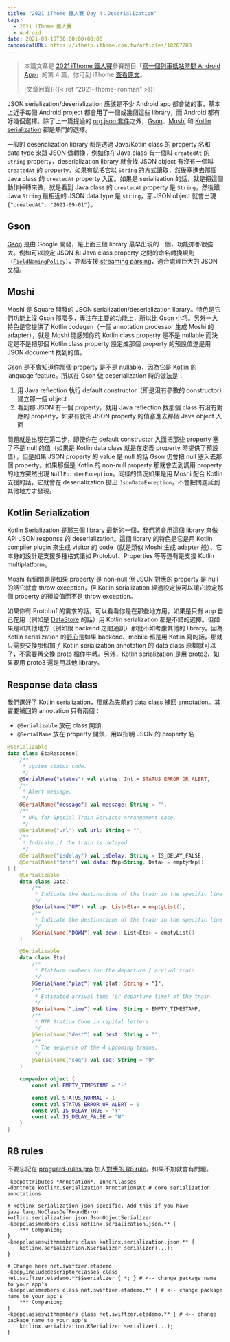 ```yaml
---
title: "2021 iThome 鐵人賽 Day 4：Deserialization"
tags:
  - 2021 iThome 鐵人賽
  - Android
date: 2021-09-19T00:00:00+08:00
canonicalURL: https://ithelp.ithome.com.tw/articles/10267288
---
```


> 本篇文章是 [2021 iThome 鐵人賽](https://ithelp.ithome.com.tw/2021ironman)參賽題目「[寫一個列車抵站時間 Android App](https://ithelp.ithome.com.tw/users/20139666/ironman/4661)」的第 4 篇，你可到 iThome [查看原文](https://ithelp.ithome.com.tw/articles/10267288)。
>
> [文章目錄]({{< ref "2021-ithome-ironman" >}})

JSON serialization/deserialization 應該是不少 Android app 都會做的事，基本上近乎每個 Android project 都會用了一個或幾個這些 library，而 Android 都有好幾個選擇。除了上一篇提過的 [org.json 套件](https://developer.android.com/reference/org/json/package-summary)之外，[Gson](https://github.com/google/gson)、[Moshi](https://github.com/square/moshi) 和 [Kotlin serialization](https://github.com/Kotlin/kotlinx.serialization) 都是熱門的選擇。

一般的 deserialization library 都是透過 Java/Kotlin class 的 property 名和 data type 來跟 JSON 做轉換，例如你在 Java class 有一個叫 `createdAt` 的 `String` property，deserialization library 就會找 JSON object 有沒有一個叫 `createdAt` 的 property。如果有就把它以 `String` 的方式讀取，然後塞進去那個 Java class 的 `createdAt` property 入面。如果是 serialization 的話，就是把這個動作掉轉來做，就是看到 Java class 的 `createdAt` property 是 `String`，然後跟 Java  `String` 最相近的 JSON data type 是 `string`，那 JSON object 就會出現 `{"createdAt": "2021-09-01"}`。

## Gson

[Gson](https://github.com/google/gson) 是由 Google 開發，是上面三個 library 最早出現的一個，功能亦都很強大。例如可以設定 JSON 和 Java class property 之間的命名轉換規則（[`FieldNamingPolicy`](https://www.javadoc.io/doc/com.google.code.gson/gson/2.8.5/com/google/gson/FieldNamingPolicy.html)），亦都支援 [streaming parsing](https://sites.google.com/site/gson/streaming)，適合處理巨大的 JSON 文檔。

## Moshi

Moshi 是 Square 開發的 JSON serialization/deserialization library。特色是它們功能上沒 Gson 那麼多，專注在主要的功能上，所以比 Gson 小巧。另外一大特色是它提供了 Kotlin codegen（一個 annotation processor 生成 Moshi 的 adapter），就是 Moshi 能感知你的 Kotlin class property 是不是 nullable 而決定是不是把那個 Kotlin class property 設定成那個 property 的預設值還是用 JSON document 找到的值。

Gson 是不會知道你那個 property 是不是 nullable，因為它是 Kotlin 的 language feature。所以在 Gson 做 deserialization 時的做法是：

1. 用 Java reflection 執行 default constructor（即是沒有參數的 constructor）建立那一個 object
2. 看到那 JSON 有一個 property，就用 Java reflection 找那個 class 有沒有對應的 property，如果有就把 JSON property 的值塞進去那個 Java object 入面

問題就是出現在第二步，即使你在 default constructor 入面把那些 property 塞了不是 null 的值（如果是 Kotlin data class 就是在定義 property 時提供了預設值），但是如果 JSON property 的 value 是 null 的話 Gson 仍會把 null 塞入去那個 property。如果那個是 Kotlin 的 non-null property 那就會去到調用 property 的地方突然出現 `NullPointerException`。同樣的情況如果是用 Moshi 配合 Kotlin 支援的話，它就會在 deserialization 拋出 `JsonDataException`，不會把問題延到其他地方才發現。

## Kotlin Serialization

Kotlin Serialization 是那三個 library 最新的一個，我們將會用這個 library 來做 API JSON response 的 deserialization。這個 library 的特色是它是用 Kotlin compiler plugin 來生成 visitor 的 code（就是類似 Moshi 生成 adapter 般）、它本身的設計是支援多種格式諸如 Protobuf、Properties 等等還有是支援 Kotlin multiplatform。

Moshi 有個問題是如果 property 是 non-null 但 JSON 對應的 property 是 null 的話它就會 throw exception，但 Kotlin serialization 經過設定後可以讓它設定那個 property 的預設值而不是 throw exception。

如果你有 Protobuf 的需求的話，可以看看你是在那些地方用。如果是只有 app 自己在用（例如是 [DataStore](https://developer.android.com/topic/libraries/architecture/datastore) 的話）用 Kotlin serialization 都是不錯的選擇。但如果是和其他地方（例如跟 backend 之間通訊）那就不如考慮其他的 library。因為 Kotlin serialization 的[野心](https://github.com/Kotlin/kotlinx.serialization/issues/477#issuecomment-498019273)是如果 backend、mobile 都是用 Kotlin 寫的話，那就只需要交換那個加了 Kotlin serialization annotation 的 data class 原檔就可以了，不需要再交換 proto 檔作中轉。另外，Kotlin serialization 是用 proto2，如果要用 proto3 還是用其他 library。

## Response data class

我們選好了 Kotlin serialization，那就為先前的 data class 補回 annotation。其實要補回的 annotation 只有兩個：

- `@Serializable` 放在 class 開頭
- `@SerialName` 放在 property 開頭，用以指明 JSON 的 property 名

```kotlin
@Serializable
data class EtaResponse(
    /**
     * system status code.
     */
    @SerialName("status") val status: Int = STATUS_ERROR_OR_ALERT,
    /**
     * Alert message.
     */
    @SerialName("message") val message: String = "",
    /**
     * URL for Special Train Services Arrangement case.
     */
    @SerialName("url") val url: String = "",
    /**
     * Indicate if the train is delayed.
     */
    @SerialName("isdelay") val isDelay: String = IS_DELAY_FALSE,
    @SerialName("data") val data: Map<String, Data> = emptyMap()
) {
    @Serializable
    data class Data(
        /**
         * Indicate the destinations of the train in the specific line (up trip).
         */
        @SerialName("UP") val up: List<Eta> = emptyList(),
        /**
         * Indicate the destinations of the train in the specific line (down trip).
         */
        @SerialName("DOWN") val down: List<Eta> = emptyList()
    )

    @Serializable
    data class Eta(
        /**
         * Platform numbers for the departure / arrival train.
         */
        @SerialName("plat") val plat: String = "1",
        /**
         * Estimated arrival time (or departure time) of the train.
         */
        @SerialName("time") val time: String = EMPTY_TIMESTAMP,
        /**
         * MTR Station Code in capital letters.
         */
        @SerialName("dest") val dest: String = "",
        /**
         * The sequence of the 4 upcoming trains.
         */
        @SerialName("seq") val seq: String = "0"
    )

    companion object {
        const val EMPTY_TIMESTAMP = "-"

        const val STATUS_NORMAL = 1
        const val STATUS_ERROR_OR_ALERT = 0
        const val IS_DELAY_TRUE = "Y"
        const val IS_DELAY_FALSE = "N"
    }
}
```

## R8 rules

不要忘記在 [proguard-rules.pro](http://proguard-rules.pro/) 加入[對應的 R8 rule](https://github.com/Kotlin/kotlinx.serialization#android)。如果不加就會有問題。

```text
-keepattributes *Annotation*, InnerClasses
-dontnote kotlinx.serialization.AnnotationsKt # core serialization annotations

# kotlinx-serialization-json specific. Add this if you have java.lang.NoClassDefFoundError kotlinx.serialization.json.JsonObjectSerializer
-keepclassmembers class kotlinx.serialization.json.** {
    *** Companion;
}
-keepclasseswithmembers class kotlinx.serialization.json.** {
    kotlinx.serialization.KSerializer serializer(...);
}

# Change here net.swiftzer.etademo
-keep,includedescriptorclasses class net.swiftzer.etademo.**$$serializer { *; } # <-- change package name to your app's
-keepclassmembers class net.swiftzer.etademo.** { # <-- change package name to your app's
    *** Companion;
}
-keepclasseswithmembers class net.swiftzer.etademo.** { # <-- change package name to your app's
    kotlinx.serialization.KSerializer serializer(...);
}
```
